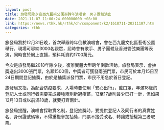 ```yaml
---
layout: post
title: 旅發局除夕夜西九藝術公園辦跨年演唱會　男子團體演出
date: 2021-11-07 11:00:24.000000000 +08:00
link: https://news.rthk.hk/rthk/ch/component/k2/1618711-20211107.htm
categories: rthk
---
```


旅發局將於12月31日晚，首次舉辦跨年倒數演唱會，會在西九龍文化區藝術公園舉行，現場可容納3000名觀眾，屆時會有歌手、男子團體及香港管弦樂團等表演，同時會於網上直播，預料耗資約1700萬元。

今次是旅發局繼2018年除夕後，復辦實體大型跨年倒數活動。旅發局表示，會抽獎送出3000張門票，名額1500個，中獎者可獲發兩張門票，市民可於本月15日至24日期間登記抽獎，由於是抽獎派發門票，市民不用急於首日登記。

旅發局又指，為配合防疫要求，入場時要使用「安心出行」，戴口罩，年滿18歲的登記人士或同行者需要完成接種兩劑新冠疫苗，12至17歲則最少已打一針，但如果12月13日或以前滿18歲，就要打齊兩針。

旅發局提醒，演唱會採取實名制，登記抽獎時，要提供登記人及同行者的真實姓名、身份證號碼等，不得重複參加抽獎，門票不接受改名、轉讓或授權第三者取票。
